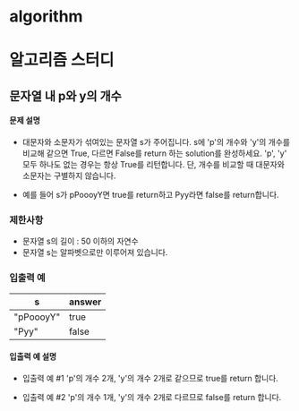 # algorithm

# 알고리즘 스터디

## 문자열 내 p와 y의 개수
#### 문제 설명
- 대문자와 소문자가 섞여있는 문자열 s가 주어집니다. s에 'p'의 개수와 'y'의 개수를 비교해 같으면 True, 다르면 False를 return 하는 solution를 완성하세요. 'p', 'y' 모두 하나도 없는 경우는 항상 True를 리턴합니다. 단, 개수를 비교할 때 대문자와 소문자는 구별하지 않습니다.

- 예를 들어 s가 pPoooyY면 true를 return하고 Pyy라면 false를 return합니다.

### 제한사항
- 문자열 s의 길이 : 50 이하의 자연수
- 문자열 s는 알파벳으로만 이루어져 있습니다.

### 입출력 예
| s | answer |
| --- | --- |
| "pPoooyY" |true |
| "Pyy" | false |

#### 입출력 예 설명
- 입출력 예 #1
'p'의 개수 2개, 'y'의 개수 2개로 같으므로 true를 return 합니다.

- 입출력 예 #2
'p'의 개수 1개, 'y'의 개수 2개로 다르므로 false를 return 합니다.